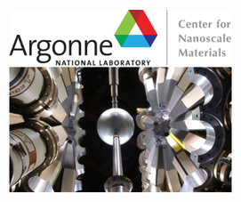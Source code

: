 <p float="left">
  <img src="/assets/imgs/anl_cnm_logo.jpg" width="400" />
  <img src="/assets/imgs/anl_atlas.jpg" width="400" />
</p>

                                    

